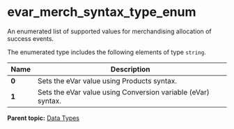 # evar_merch_syntax_type_enum

An enumerated list of supported values for merchandising allocation of success events.

The enumerated type includes the following elements of type `string`.

|Name|Description|
|----|-----------|
|**0** | Sets the eVar value using Products syntax. |
|**1** | Sets the eVar value using Conversion variable (eVar) syntax. |

**Parent topic:** [Data Types](../data_types/c_datatypes.md)

